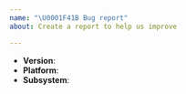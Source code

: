 ```yaml
---
name: "\U0001F41B Bug report"
about: Create a report to help us improve

---
```


<!--
Thank you for reporting a possible bug in Bastion.

Please fill in as much of the template below as you can.

Version: Version of `alcazar`.
Platform: output of `uname -a` (UNIX), or version and 32 or 64-bit (Windows)
Subsystem: if known, please specify affected core module name

If possible, please provide code that demonstrates the problem, keeping it as
simple and free of external dependencies as you can.
-->

* **Version**:
* **Platform**:
* **Subsystem**:

<!-- Please provide more details below this comment. -->
